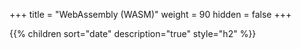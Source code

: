 +++
title = "WebAssembly (WASM)"
weight = 90
hidden = false
+++

{{% children sort="date" description="true" style="h2" %}}